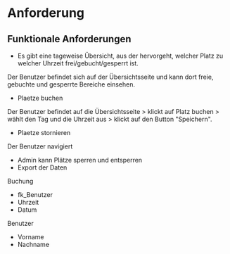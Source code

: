 # Anforderung

## Funktionale Anforderungen 
-	Es gibt eine tageweise Übersicht, aus der hervorgeht, welcher Platz zu welcher Uhrzeit frei/gebucht/gesperrt ist.

Der Benutzer befindet sich auf der Übersichtsseite und kann dort freie, gebuchte und gesperrte Bereiche einsehen. 

-	Plaetze buchen

Der Benutzer befindet auf die Übersichtsseite > klickt auf Platz buchen > wählt den Tag und die Uhrzeit aus > klickt auf den Button "Speichern". 

-   Plaetze stornieren

Der Benutzer navigiert 

-	Admin kann Plätze sperren und entsperren
-	Export der Daten 


Buchung 

- fk_Benutzer
- Uhrzeit
- Datum

Benutzer

- Vorname
- Nachname


